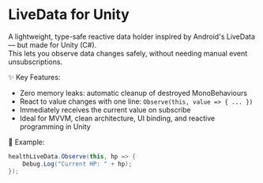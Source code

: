 # LiveData for Unity

A lightweight, type-safe reactive data holder inspired by Android's LiveData — but made for Unity (C#).  
This lets you observe data changes safely, without needing manual event unsubscriptions.

✨ Key Features:
- Zero memory leaks: automatic cleanup of destroyed MonoBehaviours
- React to value changes with one line: `Observe(this, value => { ... })`
- Immediately receives the current value on subscribe
- Ideal for MVVM, clean architecture, UI binding, and reactive programming in Unity

🚀 Example:
```csharp
healthLiveData.Observe(this, hp => {
    Debug.Log("Current HP: " + hp);
});
